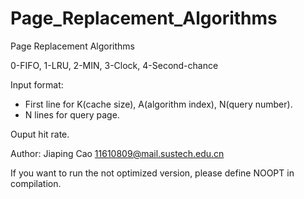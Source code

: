 # Page_Replacement_Algorithms

Page Replacement Algorithms 

0-FIFO, 1-LRU, 2-MIN, 3-Clock, 4-Second-chance

Input format: 
* First line for K(cache size), A(algorithm index), N(query number).
* N lines for query page.
 
Ouput hit rate.

Author: Jiaping Cao <11610809@mail.sustech.edu.cn>

If you want to run the not optimized version, please define NOOPT in compilation. 
